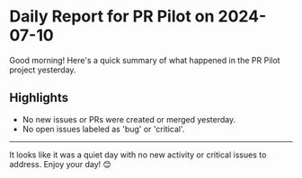 # Daily Report for PR Pilot on 2024-07-10

Good morning! Here's a quick summary of what happened in the PR Pilot project yesterday.

## Highlights
- No new issues or PRs were created or merged yesterday.
- No open issues labeled as 'bug' or 'critical'.

---

It looks like it was a quiet day with no new activity or critical issues to address. Enjoy your day! 😊